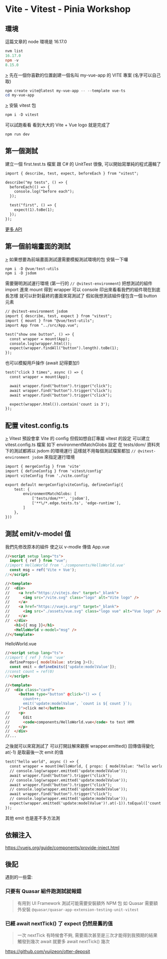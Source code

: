# Vite - Vitest - Pinia Workshop




## 環境
這篇文章的 node 環境是 16.17.0
```PowerShell
nvm list
16.17.0
npm -v
8.15.0
```
[>](https://vitejs.dev/guide/) 先在一個你喜歡的位置創建一個名叫 my-vue-app 的 VITE 專案 (名字可以自己取)
```PowerShell
npm create vite@latest my-vue-app -- --template vue-ts
cd my-vue-app
```
[>](https://vitest.dev/guide/) 安裝 vitest 包
```PowerShell
npm i -D vitest
```
可以試跑看看 看到大大的 Vite + Vue logo 就是完成了
```PowerShell
npm run dev
```

## 第一個測試
建立一個 first.test.ts 檔案
跟 C# 的 UnitTest 很像, 可以開始寫單純的程式邏輯了
```HTML
import { describe, test, expect, beforeEach } from "vitest";

describe("my tests", () => {
  beforeEach(() => {
    console.log("before each");
  });

  test("first", () => {
    expect(1).toBe(1);
  });
});
```
[更多 API](https://vitest.dev/api/)

## 第一個前端畫面的測試
[>](https://vitest.dev/guide/environment.html) 如果想要為前端畫面測試還需要模擬測試環境的包 安裝一下囉
```PowerShell
npm i -D @vue/test-utils
npm i -D jsdom
```
需要聲明測試運行環境 (第一行的 `// @vitest-environment`)
把想測試的組件 import 進來 mount 得到 wrapper
可以 console 印出來看看我們的組件現在到底長怎樣
就可以針對最終的畫面來寫測試了
假如我想測該組件僅包含一個 button 元素
```HTML
// @vitest-environment jsdom
import { describe, test, expect } from "vitest";
import { mount } from "@vue/test-utils";
import App from "../src/App.vue";

test("show one button", () => {
  const wrapper = mount(App);
  console.log(wrapper.html());
  expect(wrapper.findAll("button").length).toBe(1);
});
```
也可以模擬用戶操作 (await 記得要加!)
```HTML
test("click 3 times", async () => {
  const wrapper = mount(App);

  await wrapper.find("button").trigger("click");
  await wrapper.find("button").trigger("click");
  await wrapper.find("button").trigger("click");

  expect(wrapper.html()).contain('count is 3');
});
```

## 配置 vitest.config.ts
[>](https://vitest.dev/guide/environment.html) Vitest 預設會拿 Vite 的 config 但假如想自訂專屬 vitest 的設定
可以建立 vitest.config.ts 檔案
如下 environmentMatchGlobs 設定
在 tests/dom/ 資料夾下的測試都將以 jsdom 的環境運行
這樣就不用每個測試檔案都加 `// @vitest-environment jsdom` 來指定運行環境
```HTML
import { mergeConfig } from 'vite'
import { defineConfig } from 'vitest/config'
import viteConfig from './vite.config'

export default mergeConfig(viteConfig, defineConfig({
    test: {
        environmentMatchGlobs: [
            ['tests/dom/**', 'jsdom'],
            ['**\/*.edge.tests.ts', 'edge-runtime'],
        ]
    },
}))
```

## 測試 emit/v-model 值
我們先修改原本的組件 使之以 v-modle 傳值
App.vue
```HTML
//<script setup lang="ts">
  import { ref } from "vue";
//import HelloWorld from './components/HelloWorld.vue'
  const msg = ref('Vite + Vue');
//</script>

//<template>
//  <div>
//    <a href="https://vitejs.dev" target="_blank">
//      <img src="/vite.svg" class="logo" alt="Vite logo" />
//    </a>
//    <a href="https://vuejs.org/" target="_blank">
//      <img src="./assets/vue.svg" class="logo vue" alt="Vue logo" />
//    </a>
//  </div>
    <h1>{{ msg }}</h1>
    <HelloWorld v-model="msg" />
//</template>
```
HelloWorld.vue
```HTML
//<script setup lang="ts">
//import { ref } from 'vue'
  defineProps<{ modelValue: string }>();
  const emit = defineEmits(['update:modelValue']);
//const count = ref(0)
//</script>

//<template>
//  <div class="card">
      <button type="button" @click="() => {
        count++;
        emit('update:modelValue', `count is ${ count }`);
      }">click me!</button>
//    <p>
//      Edit
//      <code>components/HelloWorld.vue</code> to test HMR
//    </p>
//  </div>
//...
```
之後就可以來寫測試了 可以打開註解來觀察 wrapper.emitted() 回傳值得變化
at(-1) 是取最後一次 emit 的值
```HTML
test("hello world", async () => {
  const wrapper = mount(HelloWorld, { props: { modelValue: "hello world" } });
  // console.log(wrapper.emitted('update:modelValue'));
  await wrapper.find("button").trigger("click");
  // console.log(wrapper.emitted('update:modelValue'));
  await wrapper.find("button").trigger("click");
  // console.log(wrapper.emitted('update:modelValue'));
  await wrapper.find("button").trigger("click");
  // console.log(wrapper.emitted('update:modelValue'));
  expect(wrapper.emitted('update:modelValue')!.at(-1)).toEqual(['count is 3']);
});
```
其他 emit 也是差不多方法測


## 依賴注入
https://vuejs.org/guide/components/provide-inject.html


## 後記
遇到的一些雷:

### 只要有 Quasar 組件跑測試就報錯
> 有用到 UI Framework 測試可能需要安裝額外 NPM 包
> 如 Quasar 需要額外安裝 `@quasar/quasar-app-extension-testing-unit-vitest`

### 已經 await nextTick() 了 expect 仍然是舊的值
> 一次 nextTick 有時候會不夠, 需要兩次甚至是三次才能得到我預期的結果
> 觸發到幾次 await 就要多 await nextTick() 幾次

https://github.com/yuijzeon/otter-deposit
